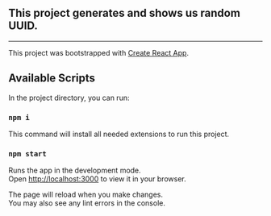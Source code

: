 ## This project generates and shows us random UUID.

-------------------------

This project was bootstrapped with [Create React App](https://github.com/facebook/create-react-app).

## Available Scripts

In the project directory, you can run:

### `npm i`

This command will install all needed extensions to run this project.

### `npm start`

Runs the app in the development mode.\
Open [http://localhost:3000](http://localhost:3000) to view it in your browser.

The page will reload when you make changes.\
You may also see any lint errors in the console.